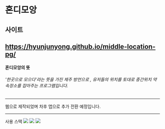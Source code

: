 혼디모앙
=============

## 사이트
https://hyunjunyong.github.io/middle-location-pg/
-------------

#### 혼디모앙의 뜻
###### '한곳으로 모으다'라는 뜻을 가진 제주 방언으로 , 유저들의 위치를 토대로 중간위치 약속장소를 잡아주는 프로그램입니다.


* * *
웹으로 제작되었며 차후 앱으로 추가 전환 예정입니다.

* * *
사용 스택
<img src="https://img.shields.io/badge/Javascript-ffb13b?style=flat-square&logo=javascript&logoColor=white"/></a>
<img src="https://img.shields.io/badge/css-1572B6?style=flat-square&logo=css3&logoColor=white"/></a>
<img src="https://img.shields.io/badge/HTML5-blueviolet?style=flat-square&logo=html5&logoColor=white"/></a>
